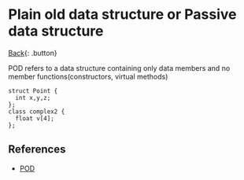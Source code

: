 # Plain old data structure or Passive data structure

[Back](./c-compiler.md){: .button}

POD refers to a data structure containing only data members and no member functions(constructors, virtual methods)

```
struct Point {
  int x,y,z;
};
class complex2 {
  float v[4];
};
```

## References

- [POD](https://en.wikipedia.org/wiki/Passive_data_structure)

